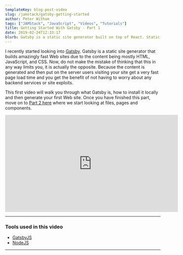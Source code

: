 ```yaml
---
templateKey: blog-post-video
slug: /jamstack/gatsby-getting-started
author: Peter Witham
tags: ["JAMStack", "JavaScript", "Videos", "Tutorials"]
title: Getting Started With Gatsby - Part 1
date: 2019-02-24T12:33:17
blurb: Gatsby is a static site generator built on top of React. Static sites are becoming all the rage again due to their very fast load times, something very important for mobile. In part one I will explain what Gatsby is and how to install and create your first site from a template.
---
```


I recently started looking into [Gatsby](https://www.gatsbyjs.org/). Gatsby is a static site generator that builds amazingly fast Web sites due to the content being mostly HTML, JavaScript, and CSS. Now, do not make the mistake of thinking that this in any way limits you, it is actually the opposite. Because the content is generated and then put on the server users visiting your site get a very fast page load time and you get the benefit of not having to worry about any backend services or site exploits.

This first video will walk you through what Gatsby is, how to install it locally and then generate your first Web site. Once you have finished this part, move on to [Part 2 here](/jamstack/gatsby-structure-file-overview) where we start looking at files, pages and components.

<iframe width="560" height="315" src="https://www.youtube.com/embed/dpiV15xNcBQ" frameborder="0" allow="accelerometer; autoplay; encrypted-media; gyroscope; picture-in-picture" allowfullscreen></iframe>

---

### Tools used in this video
- [GatsbyJS](https://www.gatsbyjs.org/)
- [NodeJS](https://nodejs.org/)


---
